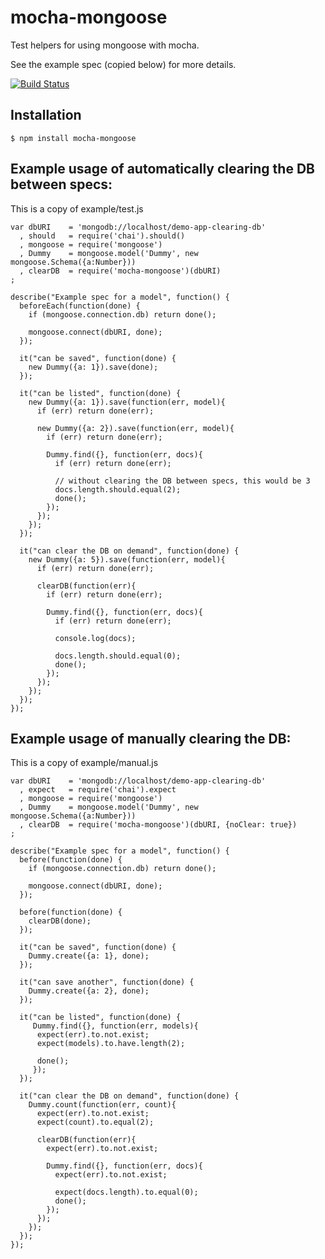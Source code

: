 mocha-mongoose
==============

Test helpers for using mongoose with mocha.

See the example spec (copied below) for more details.

[![Build Status](https://secure.travis-ci.org/elliotf/mocha-mongoose.png)](http://travis-ci.org/elliotf/mocha-mongoose)

## Installation

    $ npm install mocha-mongoose

## Example usage of automatically clearing the DB between specs:

This is a copy of example/test.js

    var dbURI    = 'mongodb://localhost/demo-app-clearing-db'
      , should   = require('chai').should()
      , mongoose = require('mongoose')
      , Dummy    = mongoose.model('Dummy', new mongoose.Schema({a:Number}))
      , clearDB  = require('mocha-mongoose')(dbURI)
    ;

    describe("Example spec for a model", function() {
      beforeEach(function(done) {
        if (mongoose.connection.db) return done();

        mongoose.connect(dbURI, done);
      });

      it("can be saved", function(done) {
        new Dummy({a: 1}).save(done);
      });

      it("can be listed", function(done) {
        new Dummy({a: 1}).save(function(err, model){
          if (err) return done(err);

          new Dummy({a: 2}).save(function(err, model){
            if (err) return done(err);

            Dummy.find({}, function(err, docs){
              if (err) return done(err);

              // without clearing the DB between specs, this would be 3
              docs.length.should.equal(2);
              done();
            });
          });
        });
      });

      it("can clear the DB on demand", function(done) {
        new Dummy({a: 5}).save(function(err, model){
          if (err) return done(err);

          clearDB(function(err){
            if (err) return done(err);

            Dummy.find({}, function(err, docs){
              if (err) return done(err);

              console.log(docs);

              docs.length.should.equal(0);
              done();
            });
          });
        });
      });
    });

## Example usage of manually clearing the DB:

This is a copy of example/manual.js

    var dbURI    = 'mongodb://localhost/demo-app-clearing-db'
      , expect   = require('chai').expect
      , mongoose = require('mongoose')
      , Dummy    = mongoose.model('Dummy', new mongoose.Schema({a:Number}))
      , clearDB  = require('mocha-mongoose')(dbURI, {noClear: true})
    ;

    describe("Example spec for a model", function() {
      before(function(done) {
        if (mongoose.connection.db) return done();

        mongoose.connect(dbURI, done);
      });

      before(function(done) {
        clearDB(done);
      });

      it("can be saved", function(done) {
        Dummy.create({a: 1}, done);
      });

      it("can save another", function(done) {
        Dummy.create({a: 2}, done);
      });

      it("can be listed", function(done) {
         Dummy.find({}, function(err, models){
          expect(err).to.not.exist;
          expect(models).to.have.length(2);

          done();
         });
      });

      it("can clear the DB on demand", function(done) {
        Dummy.count(function(err, count){
          expect(err).to.not.exist;
          expect(count).to.equal(2);

          clearDB(function(err){
            expect(err).to.not.exist;

            Dummy.find({}, function(err, docs){
              expect(err).to.not.exist;

              expect(docs.length).to.equal(0);
              done();
            });
          });
        });
      });
    });
